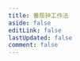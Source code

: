 ```yaml
---
title: 番茄钟工作法
aside: false
editLink: false
lastUpdated: false
comment: false
---
```


<script setup>
import AppMain from './.vitepress/theme/components/AppMain.vue'
</script>

<AppMain />